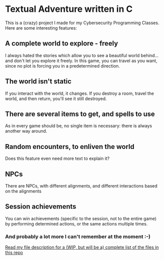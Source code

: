 # Textual Adventure written in C
This is a (crazy) project I made for my Cybersecurity Programming Classes.  
Here are some interesting features:
## A complete world to explore - freely
I always hated the stories which allow you to see a beautiful world behind... and don't let you explore it freely. In this game, you can travel as you want, since no plot is forcing you in a predetermined direction.
## The world isn't static
If you interact with the world, it changes. If you destroy a room, travel the world, and then return, you'll see it still destroyed.
## There are several items to get, and spells to use
As in every game should be, no single item is necessary: there is always another way around.
## Random encounters, to enliven the world
Does this feature even need more text to explain it?
## NPCs
There are NPCs, with different alignments, and different interactions based on the alignments
## Session achievements
You can win achievements (specific to the session, not to the entire game) by performing determined actions, or the same actions multiple times.
### And probably a lot more I can't remember at the moment :-)  
[Read my file description for a (WIP, but will be a) complete list of the files in this repo](https://github.com/S-Mancl/textual-adventure-C/blob/main/FILES.md)
